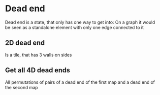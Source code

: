 # Dead end
Dead end is a state, that only has one way to get into:
On a graph it would be seen as a standalone element with only one edge connected to it

## 2D dead end
Is a tile, that has 3 walls on sides

## Get all 4D dead ends
All permutations of pairs of a dead end of the first map and a dead end of the second map